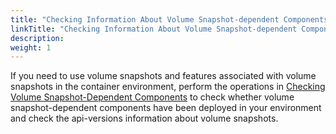 ```yaml
---
title: "Checking Information About Volume Snapshot-dependent Components"
linkTitle: "Checking Information About Volume Snapshot-dependent Components"
description: 
weight: 1
---
```


If you need to use volume snapshots and features associated with volume snapshots in the container environment, perform the operations in  [Checking Volume Snapshot-Dependent Components](/docs/installation-and-deployment/installation-preparations/checking-volume-snapshot-dependent-components)  to check whether volume snapshot-dependent components have been deployed in your environment and check the api-versions information about volume snapshots.

